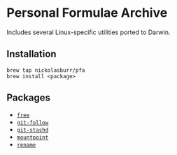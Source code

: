# Personal Formulae Archive

Includes several Linux-specific utilities ported to Darwin.

## Installation

```
brew tap nickolasburr/pfa
brew install <package>
```

## Packages

+ [`free`](https://github.com/dcantrell/darwin-free)
+ [`git-follow`](https://github.com/nickolasburr/git-follow)
+ [`git-stashd`](https://github.com/nickolasburr/git-stashd)
+ [`mountpoint`](http://man7.org/linux/man-pages/man1/mountpoint.1.html)
+ [`rename`](http://man7.org/linux/man-pages/man1/rename.1.html)
